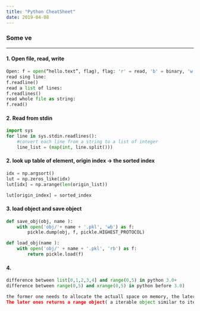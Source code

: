 ```yaml
---
title: "Python CheatSheet"
date: 2019-04-08
---
```

### Some ve
---------------------

#### 1. Open file, read, write
```Python
Open: f = open(“hello.text”, flag), flag: 'r' = read, 'b' = binary, 'w' = write
read sing line:
f.readline() 
read a list of lines:
f.readlines()
read whole file as string:
f.read()
```
#### 2.  Read from stdin
```Python
import sys
for line in sys.stdin.readlines():
	#convert each line from a string to a list of integer
	line_list = (map(int, line.split()))
```
#### 2.  look up table of element, origin index -> the sorted index
```Python
idx = np.argsort()
lut = np.zeros_like(idx)  
lut[idx] = np.arange(len(origin_list))

lut[origin_index] = sorted_index
```

#### 3. load object and save object
```Python
def save_obj(obj, name ):
    with open('obj/'+ name + '.pkl', 'wb') as f:
        pickle.dump(obj, f, pickle.HIGHEST_PROTOCOL)

def load_obj(name ):
    with open('obj/' + name + '.pkl', 'rb') as f:
        return pickle.load(f)
```

#### 4.  
```Python
difference between list[0,1,2,3,4] and range(0,5) in python 3.0+
difference between range(0,5) and xrange(0,5) in python before 3.0)

the former one needs to allocate the actuall space on memory, the later one doesn't have to.
The later ones returns a range object( a iterable object similar to iteratorbut allows random access), so allocate memory on demand.
```

<!--stackedit_data:
eyJoaXN0b3J5IjpbMjQyNTIxOTAzLDEwNjU5ODA0NTQsMTYyNT
U0MDIwMiwxMTkzNTE5MzgwXX0=
-->
